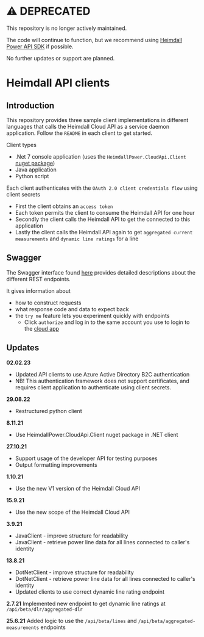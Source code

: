 # ⚠️ DEPRECATED

This repository is no longer actively maintained.

The code will continue to function, but we recommend using [Heimdall Power API SDK](https://github.com/heimdallpower/api-sdk) if possible.

No further updates or support are planned.

# Heimdall API clients

## Introduction

This repository provides three sample client implementations in different languages that calls the Heimdall Cloud API as a service daemon application. Follow the `README` in each client to get started.

Client types
* .Net 7 console application (uses the `HeimdallPower.CloudApi.Client` [nuget package](https://www.nuget.org/packages/HeimdallPower.CloudApi.Client/))
* Java application
* Python script

Each client authenticates with the `OAuth 2.0 client credentials flow` using client secrets
* First the client obtains an `access token`
* Each token permits the client to consume the Heimdall API for one hour
* Secondly the client calls the Heimdall API to get the connected to this application
* Lastly the client calls the Heimdall API again to get `aggregated current measurements` and `dynamic line ratings`  for a line
## Swagger

The Swagger interface found [here](https://api.heimdallcloud.com/index.html) provides detailed descriptions about the different REST endpoints. 

It gives information about
* how to construct requests
* what response code and data to expect back
* the `try me` feature lets you experiment quickly with endpoints 
	* Click `authorize` and log in to the same account you use to login to the [cloud app](https://heimdallcloud.com/)

## Updates
**02.02.23**
* Updated API clients to use Azure Active Directory B2C authentication
* NB! This authentication framework does not support certificates, and requires client application to authenticate using client secrets.

**29.08.22** 
* Restructured python client

**8.11.21** 
* Use HeimdallPower.CloudApi.Client nuget package in .NET client

**27.10.21** 
* Support usage of the developer API for testing purposes
* Output formatting improvements

**1.10.21** 
* Use the new V1 version of the Heimdall Cloud API

**15.9.21** 
* Use the new scope of the Heimdall Cloud API

**3.9.21** 
* JavaClient - improve structure for readability
* JavaClient - retrieve power line data for all lines connected to caller's identity

**13.8.21** 
* DotNetClient - improve structure for readability
* DotNetClient - retrieve power line data for all lines connected to caller's identity
* Updated clients to use correct dynamic line rating endpoint

**2.7.21** 
Implemented new endpoint to get dynamic line ratings at `/api/beta/dlr/aggregated-dlr`

**25.6.21** 
Added logic to use the `/api/beta/lines` and `/api/beta/aggregated-measurements` endpoints
